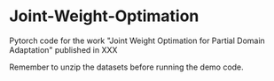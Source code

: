 # Joint-Weight-Optimation
Pytorch code for the work "Joint Weight Optimation for Partial Domain Adaptation" published in XXX

Remember to unzip the datasets before running the demo code.
